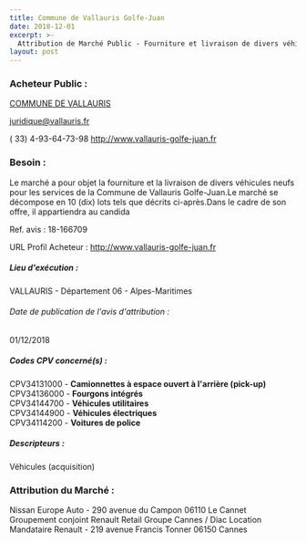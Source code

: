 ```yaml
---
title: Commune de Vallauris Golfe-Juan
date: 2018-12-01
excerpt: >-
  Attribution de Marché Public - Fourniture et livraison de divers véhicules neufs pour les services de la Commune
layout: post
---
```


### Acheteur Public : 
<a href="/acheteur-32/siren-210601555"> COMMUNE DE VALLAURIS</a><br/>



juridique@vallauris.fr

( 33) 4-93-64-73-98
http://www.vallauris-golfe-juan.fr
### Besoin :

Le marché a pour objet la fourniture et la livraison de divers véhicules neufs pour les services de la Commune de Vallauris Golfe-Juan.Le marché se décompose en 10 (dix) lots tels que décrits ci-après.Dans le cadre de son offre, il appartiendra au candida

Ref. avis : 18-166709

URL Profil Acheteur : http://www.vallauris-golfe-juan.fr

##### Lieu d'exécution :

VALLAURIS - Département 06 - Alpes-Maritimes

###### Date de publication de l'avis d'attribution : 
01/12/2018

##### Codes CPV concerné(s) :
CPV34131000 - **Camionnettes à espace ouvert à l'arrière (pick-up)** <br/>
CPV34136000 - **Fourgons intégrés** <br/>
CPV34144700 - **Véhicules utilitaires** <br/>
CPV34144900 - **Véhicules électriques** <br/>
CPV34114200 - **Voitures de police** <br/>

##### Descripteurs :
Véhicules (acquisition) <br/>

### Attribution du Marché :
Nissan Europe Auto - 290 avenue du Campon 06110 Le Cannet <br/>
Groupement conjoint Renault Retail Groupe Cannes / Diac Location Mandataire Renault - 219 avenue Francis Tonner 06150 Cannes <br/>
